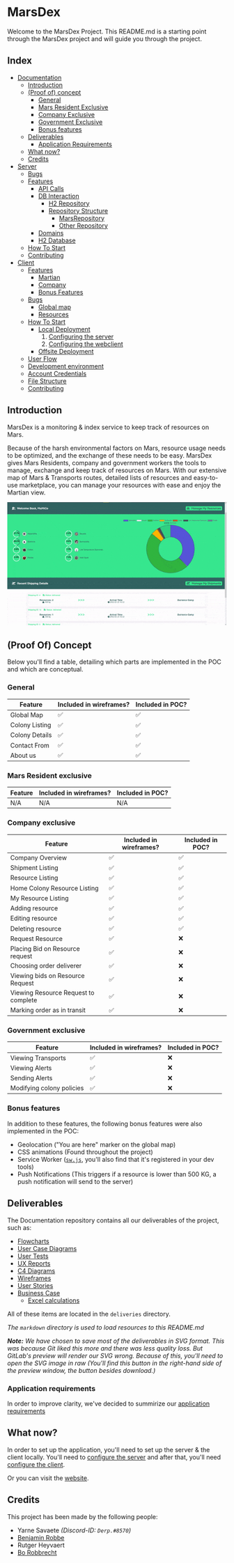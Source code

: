 # MarsDex
Welcome to the MarsDex Project. This README.md is a starting point through the MarsDex project and will guide you through the project.
## Index
- [Documentation](https://git.ti.howest.be/TI/2020-2021/s3/project-ii/projects/groep-23/documentation)
  - [Introduction](https://git.ti.howest.be/TI/2020-2021/s3/project-ii/projects/groep-23/documentation#introduction)
  - [(Proof of) concept](https://git.ti.howest.be/TI/2020-2021/s3/project-ii/projects/groep-23/documentation#proof-of-concept)
    - [General](https://git.ti.howest.be/TI/2020-2021/s3/project-ii/projects/groep-23/documentation#general)
    - [Mars Resident Exclusive](https://git.ti.howest.be/TI/2020-2021/s3/project-ii/projects/groep-23/documentation#mars-resident-exclusive)
    - [Company Exclusive](https://git.ti.howest.be/TI/2020-2021/s3/project-ii/projects/groep-23/documentation#company-exclusive)
    - [Government Exclusive](https://git.ti.howest.be/TI/2020-2021/s3/project-ii/projects/groep-23/documentation#government-exclusive)
    - [Bonus features](https://git.ti.howest.be/TI/2020-2021/s3/project-ii/projects/groep-23/documentation#bonus-features)
  - [Deliverables](https://git.ti.howest.be/TI/2020-2021/s3/project-ii/projects/groep-23/documentation#deliverables)
    - [Application Requirements](https://git.ti.howest.be/TI/2020-2021/s3/project-ii/projects/groep-23/documentation#application-requirements)
  - [What now?](https://git.ti.howest.be/TI/2020-2021/s3/project-ii/projects/groep-23/documentation#what-now)
  - [Credits](https://git.ti.howest.be/TI/2020-2021/s3/project-ii/projects/groep-23/documentation#credits)
- [Server](https://git.ti.howest.be/TI/2020-2021/s3/project-ii/projects/groep-23/server)
  - [Bugs](https://git.ti.howest.be/TI/2020-2021/s3/project-ii/projects/groep-23/server#bugs)
  - [Features](https://git.ti.howest.be/TI/2020-2021/s3/project-ii/projects/groep-23/server#features)
    - [API Calls](https://git.ti.howest.be/TI/2020-2021/s3/project-ii/projects/groep-23/server#api-calls)
    - [DB Interaction](https://git.ti.howest.be/TI/2020-2021/s3/project-ii/projects/groep-23/server#db-interaction)
      - [H2 Repository](https://git.ti.howest.be/TI/2020-2021/s3/project-ii/projects/groep-23/server#h2-repository)
      - [Repository Structure](https://git.ti.howest.be/TI/2020-2021/s3/project-ii/projects/groep-23/server#repository-structure)
        - [MarsRepository](https://git.ti.howest.be/TI/2020-2021/s3/project-ii/projects/groep-23/server#marsrepository)
        - [Other Repository](https://git.ti.howest.be/TI/2020-2021/s3/project-ii/projects/groep-23/server#other-repository)
    - [Domains](https://git.ti.howest.be/TI/2020-2021/s3/project-ii/projects/groep-23/server#domains)
    - [H2 Database](https://git.ti.howest.be/TI/2020-2021/s3/project-ii/projects/groep-23/server#domains)
  - [How To Start](https://git.ti.howest.be/TI/2020-2021/s3/project-ii/projects/groep-23/server#how-to-start)
  - [Contributing](https://git.ti.howest.be/TI/2020-2021/s3/project-ii/projects/groep-23/server#contributing)
- [Client](https://git.ti.howest.be/TI/2020-2021/s3/project-ii/projects/groep-23/client)
  - [Features](https://git.ti.howest.be/TI/2020-2021/s3/project-ii/projects/groep-23/client#features)
    - [Martian](https://git.ti.howest.be/TI/2020-2021/s3/project-ii/projects/groep-23/client#martian)
    - [Company](https://git.ti.howest.be/TI/2020-2021/s3/project-ii/projects/groep-23/client#company)
    - [Bonus Features](https://git.ti.howest.be/TI/2020-2021/s3/project-ii/projects/groep-23/client#bonus-features)
  - [Bugs](https://git.ti.howest.be/TI/2020-2021/s3/project-ii/projects/groep-23/client#bugs)
    - [Global map](https://git.ti.howest.be/TI/2020-2021/s3/project-ii/projects/groep-23/client#global-map)
    - [Resources](https://git.ti.howest.be/TI/2020-2021/s3/project-ii/projects/groep-23/client#resources)
  - [How To Start](https://git.ti.howest.be/TI/2020-2021/s3/project-ii/projects/groep-23/client#how-to-start)
    - [Local Deployment](https://git.ti.howest.be/TI/2020-2021/s3/project-ii/projects/groep-23/client#local-deployment)
      1. [Configuring the server](https://git.ti.howest.be/TI/2020-2021/s3/project-ii/projects/groep-23/client#1-configuring-the-server)
      2. [Configuring the webclient](https://git.ti.howest.be/TI/2020-2021/s3/project-ii/projects/groep-23/client#2-configuring-the-web-client)
    - [Offsite Deployment](https://git.ti.howest.be/TI/2020-2021/s3/project-ii/projects/groep-23/client#offsite-deployment)
  - [User Flow](https://git.ti.howest.be/TI/2020-2021/s3/project-ii/projects/groep-23/client#user-flow)
  - [Development environment](https://git.ti.howest.be/TI/2020-2021/s3/project-ii/projects/groep-23/client#development-environment)
  - [Account Credentials](https://git.ti.howest.be/TI/2020-2021/s3/project-ii/projects/groep-23/client#account-credentials)
  - [File Structure](https://git.ti.howest.be/TI/2020-2021/s3/project-ii/projects/groep-23/client#file-structure)
  - [Contributing](https://git.ti.howest.be/TI/2020-2021/s3/project-ii/projects/groep-23/client#contributing)
  
## Introduction
MarsDex is a monitoring & index service to keep track of resources on Mars. 

Because of the harsh environmental factors on Mars, resource usage needs to be optimized, and the exchange of these needs to be easy.
MarsDex gives Mars Residents, company and government workers the tools to manage, exchange and keep track of resources on Mars.
With our extensive map of Mars & Transports routes, detailed lists of resources and easy-to-use marketplace, you can manage your resources with ease and enjoy the Martian view.

![MarsDex Overview](markdown/MarsDex%20Overview.gif)
## (Proof Of) Concept
Below you'll find a table, detailing which parts are implemented in the POC and which are conceptual.

### General
|Feature|Included in wireframes?|Included in POC?|
|---|---|---|
|Global Map|✅|✅|
|Colony Listing|✅|✅|
|Colony Details|✅|✅|
|Contact From|✅|✅|
|About us|✅|✅|

### Mars Resident exclusive
|Feature|Included in wireframes?|Included in POC?|
|---|---|---|
|N/A|N/A|N/A|

### Company exclusive
|Feature|Included in wireframes?|Included in POC?|
|---|---|---|
|Company Overview|✅|✅|
|Shipment Listing|✅|✅|
|Resource Listing|✅|✅|
|Home Colony Resource Listing|✅|✅|
|My Resource Listing|✅|✅|
|Adding resource|✅|✅|
|Editing resource|✅|✅|
|Deleting resource|✅|✅|
|Request Resource|✅|❌|
|Placing Bid on Resource request|✅|❌|
|Choosing order deliverer|✅|❌|
|Viewing bids on Resource Request|✅|❌|
|Viewing Resource Request to complete|✅|❌|
|Marking order as in transit|✅|❌|

### Government exclusive
|Feature|Included in wireframes?|Included in POC?|
|---|---|---|
|Viewing Transports|✅|❌|
|Viewing Alerts|✅|❌|
|Sending Alerts|✅|❌|
|Modifying colony policies|✅|❌|

### Bonus features
In addition to these features, the following bonus features were also implemented in the POC:
- Geolocation ("You are here" marker on the global map)
- CSS animations (Found throughout the project)
- Service Worker ([`sw.js`](https://git.ti.howest.be/TI/2020-2021/s3/project-ii/projects/groep-23/client/-/blob/master/src/sw.js), you'll also find that it's registered in your dev tools)
- Push Notifications (This triggers if a resource is lower than 500 KG, a push notification will send to the server)

## Deliverables
The Documentation repository contains all our deliverables of the project, such as:
- [Flowcharts](https://git.ti.howest.be/TI/2020-2021/s3/project-ii/projects/groep-23/documentation/-/tree/master/deliverables/Flowcharts)
- [User Case Diagrams](https://git.ti.howest.be/TI/2020-2021/s3/project-ii/projects/groep-23/documentation/-/tree/master/deliverables/UCD)
- [User Tests](https://git.ti.howest.be/TI/2020-2021/s3/project-ii/projects/groep-23/documentation/-/blob/master/deliverables/User%20Testing/User%20tests.md)
- [UX Reports](https://git.ti.howest.be/TI/2020-2021/s3/project-ii/projects/groep-23/documentation/-/tree/master/deliverables/User%20Testing)
- [C4 Diagrams](https://git.ti.howest.be/TI/2020-2021/s3/project-ii/projects/groep-23/documentation/-/tree/master/deliverables/c4)
- [Wireframes](https://xd.adobe.com/view/68533c7b-e53d-4526-bacd-679ff922f22b-3d00/)
- [User Stories](https://git.ti.howest.be/TI/2020-2021/s3/project-ii/projects/groep-23/documentation/-/wikis/Concept/User-Stories)
- [Business Case](https://drive.google.com/file/d/1zgsmvooYGLrN7WjTB11YLKyTbSqQwJNx/view)
    - [Excel calculations](https://drive.google.com/file/d/13XSKiMAM_caN3_jCyK2qS-52hl6i-gZb/view?usp=sharing)

All of these items are located in the `deliveries` directory.

*The `markdown` directory is used to load resources to this README.md*

***Note:** We have chosen to save most of the deliverables in SVG format. This was because Git liked this more and there was less quality loss. But GitLab's preview will render our SVG wrong. Because of this, you'll need to open the SVG image in raw 
(You'll find this button in the right-hand side of the preview window, the button besides download.)*  

### Application requirements
In order to improve clarity, we've decided to summirize our [application requirements](https://git.ti.howest.be/TI/2020-2021/s3/project-ii/projects/groep-23/documentation/-/wikis/Concept/Application-Requirements)
## What now?
In order to set up the application, you'll need to set up the server & the client locally. You'll need to [configure the server](https://git.ti.howest.be/TI/2020-2021/s3/project-ii/projects/groep-23/server) and after that, you'll need [configure the client](https://git.ti.howest.be/TI/2020-2021/s3/project-ii/projects/groep-23/client).

Or you can visit the [website](https://project-ii.ti.howest.be/mars-23/).

## Credits
This project has been made by the following people:
- Yarne Savaete *(Discord-ID: `Derp.#8570`)*
- [Benjamin Robbe](https://www.facebook.com/profile.php?id=100012320041578)
- Rutger Heyvaert
- [Bo Robbrecht](https://www.linkedin.com/in/borobbrecht/)
